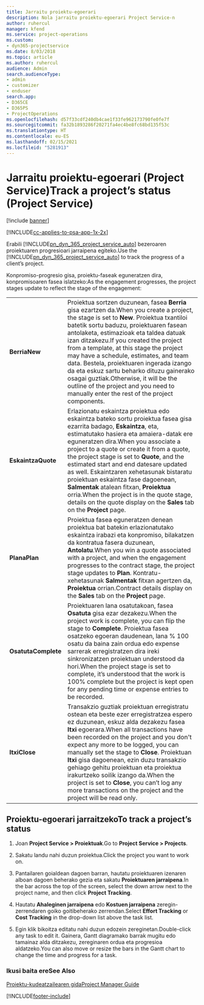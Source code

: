 ```yaml
---
title: Jarraitu proiektu-egoerari
description: Nola jarraitu proiektu-egoerari Project Service-n
author: ruhercul
manager: kfend
ms.service: project-operations
ms.custom:
- dyn365-projectservice
ms.date: 8/03/2018
ms.topic: article
ms.author: ruhercul
audience: Admin
search.audienceType:
- admin
- customizer
- enduser
search.app:
- D365CE
- D365PS
- ProjectOperations
ms.openlocfilehash: d57f33cdf240db4cae1f33fe962173790fe0fe7f
ms.sourcegitcommit: fa32b1893286f20271fa4ec4be8fc68bd135f53c
ms.translationtype: HT
ms.contentlocale: eu-ES
ms.lasthandoff: 02/15/2021
ms.locfileid: "5281913"
---
```

# <a name="track-a-projects-status-project-service"></a><span data-ttu-id="06e85-103">Jarraitu proiektu-egoerari (Project Service)</span><span class="sxs-lookup"><span data-stu-id="06e85-103">Track a project’s status (Project Service)</span></span>

[!include [banner](../includes/psa-now-project-operations.md)]

[!INCLUDE[cc-applies-to-psa-app-1x-2x](../includes/cc-applies-to-psa-app-1x-2x.md)]

<span data-ttu-id="06e85-104">Erabili [!INCLUDE[pn_dyn_365_project_service_auto](../includes/pn-dyn-365-project-service-auto.md)] bezeroaren proiektuaren progresioari jarraipena egiteko.</span><span class="sxs-lookup"><span data-stu-id="06e85-104">Use the [!INCLUDE[pn_dyn_365_project_service_auto](../includes/pn-dyn-365-project-service-auto.md)] to track the progress of a client’s project.</span></span>  

<span data-ttu-id="06e85-105">Konpromiso-progresio gisa, proiektu-faseak eguneratzen dira, konpromisoaren fasea islatzeko:</span><span class="sxs-lookup"><span data-stu-id="06e85-105">As the engagement progresses, the project stages update to reflect the stage of the engagement:</span></span>  


|              |                                                                                                                                                                                                                                                                                                  |
|--------------|--------------------------------------------------------------------------------------------------------------------------------------------------------------------------------------------------------------------------------------------------------------------------------------------------|
|   <span data-ttu-id="06e85-106">**Berria**</span><span class="sxs-lookup"><span data-stu-id="06e85-106">**New**</span></span>    | <span data-ttu-id="06e85-107">Proiektua sortzen duzunean, fasea **Berria** gisa ezartzen da.</span><span class="sxs-lookup"><span data-stu-id="06e85-107">When you create a project, the stage is set to **New**.</span></span> <span data-ttu-id="06e85-108">Proiektua txantiloi batetik sortu baduzu, proiektuaren fasean antolaketa, estimazioak eta taldea datuak izan ditzakezu.</span><span class="sxs-lookup"><span data-stu-id="06e85-108">If you created the project from a template, at this stage the project may have a schedule, estimates, and team data.</span></span> <span data-ttu-id="06e85-109">Bestela, proiektuaren ingerada izango da eta eskuz sartu beharko dituzu gainerako osagai guztiak.</span><span class="sxs-lookup"><span data-stu-id="06e85-109">Otherwise, it will be the outline of the project and you need to manually enter the rest of the project components.</span></span> |
|  <span data-ttu-id="06e85-110">**Eskaintza**</span><span class="sxs-lookup"><span data-stu-id="06e85-110">**Quote**</span></span>   |      <span data-ttu-id="06e85-111">Erlazionatu eskaintza proiektua edo eskaintza bateko sortu proiektua fasea gisa ezarrita badago, **Eskaintza**, eta, estimatutako hasiera eta amaiera-datak ere eguneratzen dira.</span><span class="sxs-lookup"><span data-stu-id="06e85-111">When you associate a project to a quote or create it from a quote, the project stage is set to **Quote**, and the estimated start and end datesare updated as well.</span></span> <span data-ttu-id="06e85-112">Eskaintzaren xehetasunak bistaratu proiektuan eskaintza fase dagoenean, **Salmentak** atalean fitxan, **Proiektua** orria.</span><span class="sxs-lookup"><span data-stu-id="06e85-112">When the project is in the quote stage, details on the quote display on the **Sales** tab on the **Project** page.</span></span>      |
|   <span data-ttu-id="06e85-113">**Plana**</span><span class="sxs-lookup"><span data-stu-id="06e85-113">**Plan**</span></span>   |                                     <span data-ttu-id="06e85-114">Proiektua fasea eguneratzen denean proiektua bat batekin erlazionatutako eskaintza irabazi eta konpromiso, bilakatzen da kontratua fasera duzunean, **Antolatu**.</span><span class="sxs-lookup"><span data-stu-id="06e85-114">When you win a quote associated with a project, and when the engagement progresses to the contract stage, the project stage updates to **Plan**.</span></span> <span data-ttu-id="06e85-115">Kontratu-xehetasunak **Salmentak** fitxan agertzen da, **Proiektua** orrian.</span><span class="sxs-lookup"><span data-stu-id="06e85-115">Contract details display on the **Sales** tab on the **Project** page.</span></span>                                      |
| <span data-ttu-id="06e85-116">**Osatuta**</span><span class="sxs-lookup"><span data-stu-id="06e85-116">**Complete**</span></span> |                    <span data-ttu-id="06e85-117">Proiektuaren lana osatutakoan, fasea **Osatuta** gisa ezar dezakezu.</span><span class="sxs-lookup"><span data-stu-id="06e85-117">When the project work is complete, you can flip the stage to **Complete**.</span></span> <span data-ttu-id="06e85-118">Proiektua fasea osatzeko egoeran daudenean, lana % 100 osatu da baina zain ordua edo expense sarrerak erregistratzen dira ireki sinkronizatzen proiektuan understood da hori.</span><span class="sxs-lookup"><span data-stu-id="06e85-118">When the project stage is set to complete, it’s understood that the work is 100% complete but the project is kept open for any pending time or expense entries to be recorded.</span></span>                     |
|  <span data-ttu-id="06e85-119">**Itxi**</span><span class="sxs-lookup"><span data-stu-id="06e85-119">**Close**</span></span>   |           <span data-ttu-id="06e85-120">Transakzio guztiak proiektuan erregistratu ostean eta beste ezer erregistratzea espero ez duzunean, eskuz alda dezakezu fasea **Itxi** egoerara.</span><span class="sxs-lookup"><span data-stu-id="06e85-120">When all transactions have been recorded on the project and you don't expect any more to be logged, you can manually set the stage to **Close**.</span></span> <span data-ttu-id="06e85-121">Proiektuan **Itxi** gisa dagoenean, ezin duzu transakzio gehiago gehitu proiektuan eta proiektua irakurtzeko soilik izango da.</span><span class="sxs-lookup"><span data-stu-id="06e85-121">When the project is set to **Close**, you can’t log any more transactions on the project and the project will be read only.</span></span>           |

## <a name="to-track-a-projects-status"></a><span data-ttu-id="06e85-122">Proiektu-egoerari jarraitzeko</span><span class="sxs-lookup"><span data-stu-id="06e85-122">To track a project’s status</span></span>  

1.  <span data-ttu-id="06e85-123">Joan **Project Service > Proiektuak**.</span><span class="sxs-lookup"><span data-stu-id="06e85-123">Go to **Project Service > Projects**.</span></span>  

2.  <span data-ttu-id="06e85-124">Sakatu landu nahi duzun proiektua.</span><span class="sxs-lookup"><span data-stu-id="06e85-124">Click the project you want to work on.</span></span>  

3.  <span data-ttu-id="06e85-125">Pantailaren goialdean dagoen barran, hautatu proiektuaren izenaren alboan dagoen beherako gezia eta sakatu **Proiektuaren jarraipena**.</span><span class="sxs-lookup"><span data-stu-id="06e85-125">In the bar across the top of the screen, select the down arrow next to the project name, and then click **Project Tracking**.</span></span>  

4.  <span data-ttu-id="06e85-126">Hautatu **Ahaleginen jarraipena** edo **Kostuen jarraipena** zeregin-zerrendaren goiko goitibeherako zerrendan.</span><span class="sxs-lookup"><span data-stu-id="06e85-126">Select **Effort Tracking** or **Cost Tracking** in the drop-down list above the task list.</span></span>  

5.  <span data-ttu-id="06e85-127">Egin klik bikoitza editatu nahi duzun edozein zereginetan.</span><span class="sxs-lookup"><span data-stu-id="06e85-127">Double-click any task to edit it.</span></span> <span data-ttu-id="06e85-128">Gainera, Gantt diagramako barrak mugitu edo tamainaz alda ditzakezu, zereginaren ordua eta progresioa aldatzeko.</span><span class="sxs-lookup"><span data-stu-id="06e85-128">You can also move or resize the bars in the Gantt chart to change the time and progress for a task.</span></span>  

### <a name="see-also"></a><span data-ttu-id="06e85-129">Ikusi baita ere</span><span class="sxs-lookup"><span data-stu-id="06e85-129">See Also</span></span>  
 [<span data-ttu-id="06e85-130">Proiektu-kudeatzailearen gida</span><span class="sxs-lookup"><span data-stu-id="06e85-130">Project Manager Guide</span></span>](../psa/project-manager-guide.md)


[!INCLUDE[footer-include](../includes/footer-banner.md)]